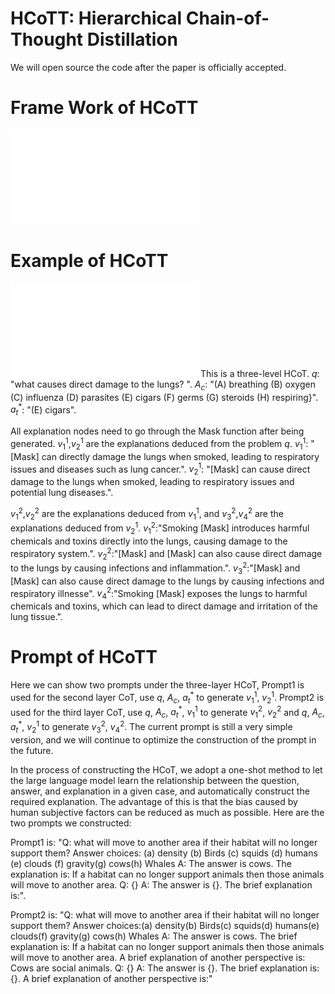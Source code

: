 # HCoTT: Hierarchical Chain-of-Thought Distillation

We will open source the code after the paper is officially accepted. 

# Frame Work of HCoTT
![](./main.pdf)

# Example of HCoTT
![](./example.pdf)
This is a three-level HCoT. $q$: "what causes direct damage to the lungs? ". $A_c$: "(A) breathing (B) oxygen (C) influenza (D) parasites (E) cigars (F) germs (G) steroids (H) respiring}". $a_{t}^*$: "(E) cigars". 

All explanation nodes need to go through the Mask function after being generated. $v_{1}^1$,$v_{2}^1$ are the explanations deduced from the problem $q$. $v_{1}^1$: "[Mask] can directly damage the lungs when smoked, leading to respiratory issues and diseases such as lung cancer.". $v_{2}^1$: "[Mask] can cause direct damage to the lungs when smoked, leading to respiratory issues and potential lung diseases.". 

$v_{1}^2$,$v_{2}^2$ are the explanations deduced from $v_{1}^1$, and $v_{3}^2$,$v_{4}^2$ are the explanations deduced from $v_{2}^1$. $v_{1}^2$:"Smoking [Mask] introduces harmful chemicals and toxins directly into the lungs, causing damage to the respiratory system.". $v_{2}^2$:"[Mask] and [Mask] can also cause direct damage to the lungs by causing infections and inflammation.". $v_{3}^2$:"[Mask] and [Mask] can also cause direct damage to the lungs by causing infections and respiratory illnesse". $v_{4}^2$:"Smoking [Mask] exposes the lungs to harmful chemicals and toxins, which can lead to direct damage and irritation of the lung tissue.". 


# Prompt of HCoTT

Here we can show two prompts under the three-layer HCoT, Prompt1 is used for the second layer CoT, use $q$, $A_{c}$, $a_{t}^{*}$ to generate $v_{1}^{1}$, $v_{2}^{1}$. Prompt2 is used for the third layer CoT, use $q$, $A_{c}$, $a_{t}^{*}$, $v_{1}^1$ to generate $v_{1}^{2}$, $v_{2}^{2}$ and $q$, $A_{c}$, $a_{t}^{*}$, $v_{2}^{1}$ to generate $v_{3}^{2}$, $v_{4}^{2}$. The current prompt is still a very simple version, and we will continue to optimize the construction of the prompt in the future.

In the process of constructing the HCoT, we adopt a one-shot method to let the large language model learn the relationship between the question, answer, and explanation in a given case, and automatically construct the required explanation. The advantage of this is that the bias caused by human subjective factors can be reduced as much as possible. Here are the two prompts we constructed:

Prompt1 is: "Q: what will move to another area if their habitat will no longer support them? Answer choices: (a) density (b) Birds (c) squids (d) humans (e) clouds (f) gravity(g) cows(h) Whales A: The answer is cows. The explanation is: If a habitat can no longer support animals then those animals will move to another area.
Q: {} A: The answer is {}. The brief explanation is:".

Prompt2 is: "Q: what will move to another area if their habitat will no longer support them? Answer choices:(a) density(b) Birds(c) squids(d) humans(e) clouds(f) gravity(g) cows(h) Whales A: The answer is cows. The brief explanation is: If a habitat can no longer support animals then those animals will move to another area. A brief explanation of another perspective is: Cows are social animals.
Q: {} A: The answer is {}. The brief explanation is:{}. A brief explanation of another perspective is:"
